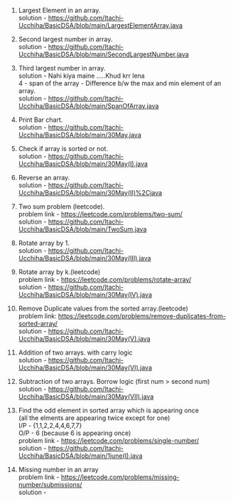 1. Largest Element in an array.<br>
    solution - https://github.com/Itachi-Ucchiha/BasicDSA/blob/main/LargestElementArray.java
    <br>
2. Second largest number in array.<br>
    solution - https://github.com/Itachi-Ucchiha/BasicDSA/blob/main/SecondLargestNumber.java
    
3. Third largest number in array.<br>
    solution - Nahi kiya maine .....Khud krr lena
    <br>
4 - span of the array - Difference b/w the max and min element of an array.<br>
    solution - https://github.com/Itachi-Ucchiha/BasicDSA/blob/main/SpanOfArray.java
    <br>
5. Print Bar chart.<br>
    solution - https://github.com/Itachi-Ucchiha/BasicDSA/blob/main/30May.java
    <br>
6. Check if array is sorted or not.<br>
    solution - https://github.com/Itachi-Ucchiha/BasicDSA/blob/main/30May(I).java<br>
    
7. Reverse an array.<br>
    solution -  https://github.com/Itachi-Ucchiha/BasicDSA/blob/main/30May(II)%2Cjava<br>

8. Two sum problem (leetcode).<br>
    problem link - https://leetcode.com/problems/two-sum/<br>
    solution - https://github.com/Itachi-Ucchiha/BasicDSA/blob/main/TwoSum.java<br>

9. Rotate array by 1.<br>
    solution - https://github.com/Itachi-Ucchiha/BasicDSA/blob/main/30May(III).java<br>

10. Rotate array by k.(leetcode)<br>
    problem link - https://leetcode.com/problems/rotate-array/<br>
    solution - https://github.com/Itachi-Ucchiha/BasicDSA/blob/main/30May(IV).java<br>

11. Remove Duplicate values from the sorted array.(leetcode)<br>
    problem link: https://leetcode.com/problems/remove-duplicates-from-sorted-array/<br>
    solution - https://github.com/Itachi-Ucchiha/BasicDSA/blob/main/30May(V).java<br>
    
12. Addition of two arrays. with carry logic <br>
    solution - https://github.com/Itachi-Ucchiha/BasicDSA/blob/main/30May(VI).java<br>
    
13. Subtraction of two arrays. Borrow logic (first num > second num)<br>
    solution - https://github.com/Itachi-Ucchiha/BasicDSA/blob/main/30May(VII).java<br>
    
14. Find the odd element in sorted array which is appearing once <br>
        (all the elments are appearing twice except for one)<br>
        I/P - {1,1,2,2,4,4,6,7,7}<br>
        O/P - 6 (because 6 is appearing once)<br>
    problem link - https://leetcode.com/problems/single-number/ <br>
    solution - https://github.com/Itachi-Ucchiha/BasicDSA/blob/main/1june(I).java <br>
    
15. Missing number in an array<br>
    problem link - https://leetcode.com/problems/missing-number/submissions/  <br>
    solution - 

